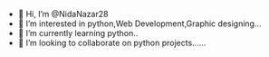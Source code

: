 - 👋 Hi, I’m @NidaNazar28
- 👀 I’m interested in python,Web Development,Graphic designing...
- 🌱 I’m currently learning python..
- 💞️ I’m looking to collaborate on python projects......

<!---
NidaNazar28/NidaNazar28 is a ✨ special ✨ repository because its `README.md` (this file) appears on your GitHub profile.
You can click the Preview link to take a look at your changes.
--->
